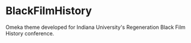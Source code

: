 BlackFilmHistory
================

Omeka theme developed for Indiana University's Regeneration Black Film History conference.
